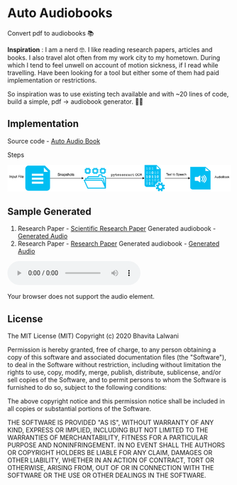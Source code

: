 # Auto Audiobooks
Convert pdf to audiobooks 📚


**Inspiration** : 
I am a nerd 🤓. I like reading research papers, articles and books. I also travel alot often from my work city to my hometown. During which I tend to feel unwell on account of motion sickness, if I read while travelling. Have been looking for a tool but either some of them had paid implementation or restrictions. 

So inspiration was to use existing tech available and with ~20 lines of code, build a simple, pdf -> audiobook generator. 🤞🏻

## Implementation

Source code - [Auto Audio Book](https://github.com/bhavita/Auto-Audio-Books/blob/master/Auto_AudioBooks.ipynb)

Steps 

![steps](https://raw.githubusercontent.com/bhavita/Auto-Audio-Books/master/demo/Auto-Audiobook.png)


## Sample Generated

1. Research Paper - [Scientific Research Paper](https://github.com/bhavita/Auto-Audio-Books/blob/master/demo/Scientific%20Method%20Research.pdf)
 Generated audiobook -  [Generated Audio](https://github.com/bhavita/Auto-Audio-Books/blob/master/demo/Scientific%20Method%20Research.mp3) 
3. Research Paper - [Research Paper](https://github.com/bhavita/Auto-Audio-Books/blob/master/demo/research-paper.pdf) 
Generated audiobook - [Generated Audio](https://github.com/bhavita/Auto-Audio-Books/blob/master/demo/research-paper.mp3) 

<audio controls="controls">  <source type="audio/mp3" src="https://github.com/bhavita/Auto-Audio-Books/blob/master/demo/Scientific%20Method%20Research.mp3?raw=true"></source>  <p>Your browser does not support the audio element.</p>  </audio>

## License
 
The MIT License (MIT)
Copyright (c) 2020 Bhavita Lalwani 

Permission is hereby granted, free of charge, to any person obtaining a copy of this software and associated documentation files (the "Software"), to deal in the Software without restriction, including without limitation the rights to use, copy, modify, merge, publish, distribute, sublicense, and/or sell copies of the Software, and to permit persons to whom the Software is furnished to do so, subject to the following conditions:

The above copyright notice and this permission notice shall be included in all copies or substantial portions of the Software.

THE SOFTWARE IS PROVIDED "AS IS", WITHOUT WARRANTY OF ANY KIND, EXPRESS OR IMPLIED, INCLUDING BUT NOT LIMITED TO THE WARRANTIES OF MERCHANTABILITY, FITNESS FOR A PARTICULAR PURPOSE AND NONINFRINGEMENT. IN NO EVENT SHALL THE AUTHORS OR COPYRIGHT HOLDERS BE LIABLE FOR ANY CLAIM, DAMAGES OR OTHER LIABILITY, WHETHER IN AN ACTION OF CONTRACT, TORT OR OTHERWISE, ARISING FROM, OUT OF OR IN CONNECTION WITH THE SOFTWARE OR THE USE OR OTHER DEALINGS IN THE SOFTWARE.

